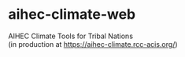 # aihec-climate-web
AIHEC Climate Tools for Tribal Nations\
(in production at https://aihec-climate.rcc-acis.org/)

